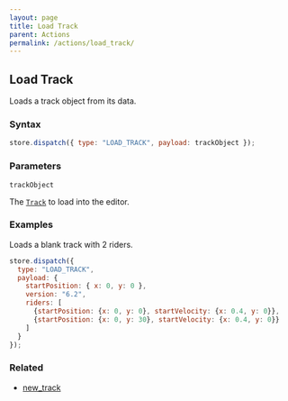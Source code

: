 ```yaml
---
layout: page
title: Load Track
parent: Actions
permalink: /actions/load_track/
---
```


## Load Track

Loads a track object from its data.

### Syntax

```js
store.dispatch({ type: "LOAD_TRACK", payload: trackObject });
```

### Parameters

`trackObject`

The [`Track`](../External/track.js) to load into the editor.

### Examples

Loads a blank track with 2 riders.

```js
store.dispatch({
  type: "LOAD_TRACK",
  payload: {
    startPosition: { x: 0, y: 0 },
    version: "6.2",
    riders: [
      {startPosition: {x: 0, y: 0}, startVelocity: {x: 0.4, y: 0}},
      {startPosition: {x: 0, y: 30}, startVelocity: {x: 0.4, y: 0}}
    ]
  }
});
```

### Related

- [new_track](./new_track.md)
